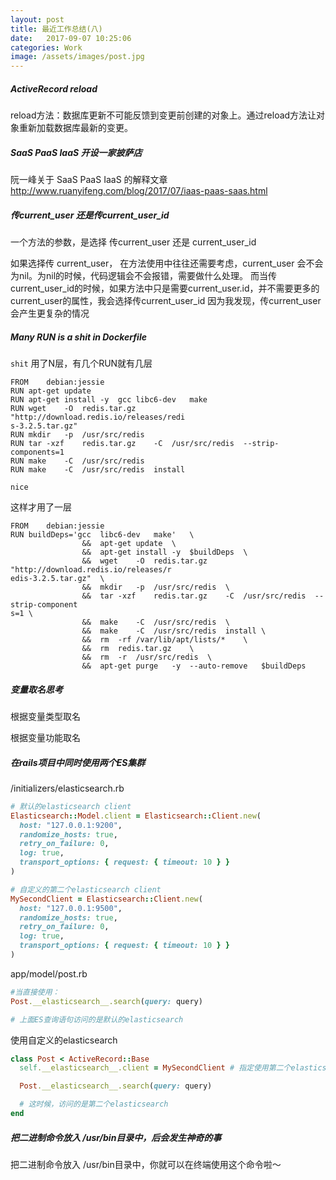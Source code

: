 ```yaml
---
layout: post
title: 最近工作总结(八)
date:   2017-09-07 10:25:06
categories: Work
image: /assets/images/post.jpg
---
```


##### ActiveRecord reload
reload方法：数据库更新不可能反馈到变更前创建的对象上。通过reload方法让对象重新加载数据库最新的变更。

##### SaaS PaaS IaaS 开设一家披萨店
阮一峰关于 SaaS PaaS IaaS 的解释文章
http://www.ruanyifeng.com/blog/2017/07/iaas-paas-saas.html

##### 传current_user 还是传current_user_id

一个方法的参数，是选择 传current_user 还是 current_user_id

如果选择传 current_user， 在方法使用中往往还需要考虑，current_user 会不会为nil。为nil的时候，代码逻辑会不会报错，需要做什么处理。
而当传current_user_id的时候，如果方法中只是需要current_user.id，并不需要更多的current_user的属性，我会选择传current_user_id
因为我发现，传current_user会产生更复杂的情况

##### Many RUN is a shit in Dockerfile

`shit`
用了N层，有几个RUN就有几层

```
FROM	debian:jessie
RUN	apt-get	update
RUN	apt-get	install	-y	gcc	libc6-dev	make
RUN	wget	-O	redis.tar.gz	"http://download.redis.io/releases/redi
s-3.2.5.tar.gz"
RUN	mkdir	-p	/usr/src/redis
RUN	tar	-xzf	redis.tar.gz	-C	/usr/src/redis	--strip-components=1
RUN	make	-C	/usr/src/redis
RUN	make	-C	/usr/src/redis	install
```

`nice`

这样才用了一层
```
FROM	debian:jessie
RUN	buildDeps='gcc	libc6-dev	make'	\
				&&	apt-get	update	\
				&&	apt-get	install	-y	$buildDeps	\
				&&	wget	-O	redis.tar.gz	"http://download.redis.io/releases/r
edis-3.2.5.tar.gz"	\
				&&	mkdir	-p	/usr/src/redis	\
				&&	tar	-xzf	redis.tar.gz	-C	/usr/src/redis	--strip-component
s=1	\
				&&	make	-C	/usr/src/redis	\
				&&	make	-C	/usr/src/redis	install	\
				&&	rm	-rf	/var/lib/apt/lists/*	\
				&&	rm	redis.tar.gz	\
				&&	rm	-r	/usr/src/redis	\
				&&	apt-get	purge	-y	--auto-remove	$buildDeps
```

##### 变量取名思考

根据变量类型取名

根据变量功能取名

##### 在rails项目中同时使用两个ES集群

/initializers/elasticsearch.rb

```ruby
# 默认的elasticsearch client
Elasticsearch::Model.client = Elasticsearch::Client.new(
  host: "127.0.0.1:9200",
  randomize_hosts: true,
  retry_on_failure: 0,
  log: true,
  transport_options: { request: { timeout: 10 } }
)

# 自定义的第二个elasticsearch client
MySecondClient = Elasticsearch::Client.new(
  host: "127.0.0.1:9500",
  randomize_hosts: true,
  retry_on_failure: 0,
  log: true,
  transport_options: { request: { timeout: 10 } }
)
```

app/model/post.rb

```ruby
#当直接使用：
Post.__elasticsearch__.search(query: query)

# 上面ES查询语句访问的是默认的elasticsearch
```

使用自定义的elasticsearch

```ruby
class Post < ActiveRecord::Base
  self.__elasticsearch__.client = MySecondClient # 指定使用第二个elasticsearch

  Post.__elasticsearch__.search(query: query)

  # 这时候，访问的是第二个elasticsearch
end
```

##### 把二进制命令放入 /usr/bin目录中，后会发生神奇的事
把二进制命令放入 /usr/bin目录中，你就可以在终端使用这个命令啦～
